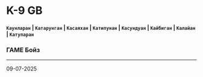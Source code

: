 # K-9 GB
#### `Каунларан` | `Катарунган` | `Касаяхан` | `Катипунан` | `Касундуан` | `Кайбиган` | `Калайан` | `Катупаран`
### ГАМЕ Бойз
---
09-07-2025
